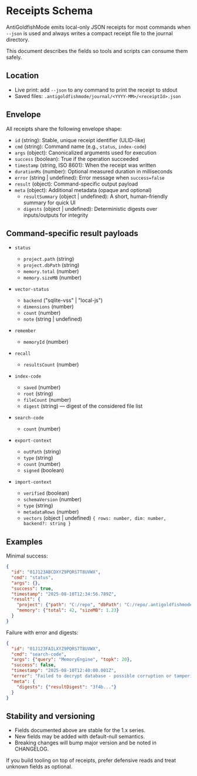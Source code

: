 # Receipts Schema

AntiGoldfishMode emits local-only JSON receipts for most commands when `--json` is used and always writes a compact receipt file to the journal directory.

This document describes the fields so tools and scripts can consume them safely.

## Location

- Live print: add `--json` to any command to print the receipt to stdout
- Saved files: `.antigoldfishmode/journal/<YYYY-MM>/<receiptId>.json`

## Envelope

All receipts share the following envelope shape:

- `id` (string): Stable, unique receipt identifier (ULID-like)
- `cmd` (string): Command name (e.g., `status`, `index-code`)
- `args` (object): Canonicalized arguments used for execution
- `success` (boolean): True if the operation succeeded
- `timestamp` (string, ISO 8601): When the receipt was written
- `durationMs` (number): Optional measured duration in milliseconds
- `error` (string | undefined): Error message when `success=false`
- `result` (object): Command-specific output payload
- `meta` (object): Additional metadata (opaque and optional)
  - `resultSummary` (object | undefined): A short, human-friendly summary for quick UI
  - `digests` (object | undefined): Deterministic digests over inputs/outputs for integrity

## Command-specific result payloads

- `status`
  - `project.path` (string)
  - `project.dbPath` (string)
  - `memory.total` (number)
  - `memory.sizeMB` (number)

- `vector-status`
  - `backend` ("sqlite-vss" | "local-js")
  - `dimensions` (number)
  - `count` (number)
  - `note` (string | undefined)

- `remember`
  - `memoryId` (number)

- `recall`
  - `resultsCount` (number)

- `index-code`
  - `saved` (number)
  - `root` (string)
  - `fileCount` (number)
  - `digest` (string) — digest of the considered file list

- `search-code`
  - `count` (number)

- `export-context`
  - `outPath` (string)
  - `type` (string)
  - `count` (number)
  - `signed` (boolean)

- `import-context`
  - `verified` (boolean)
  - `schemaVersion` (number)
  - `type` (string)
  - `metadataRows` (number)
  - `vectors` (object | undefined) `{ rows: number, dim: number, backend?: string }`

## Examples

Minimal success:

```json
{
  "id": "01J123ABCDXYZ9PQRS7T8UVWX",
  "cmd": "status",
  "args": {},
  "success": true,
  "timestamp": "2025-08-10T12:34:56.789Z",
  "result": {
    "project": {"path": "C:/repo", "dbPath": "C:/repo/.antigoldfishmode/memory.db"},
    "memory": {"total": 42, "sizeMB": 1.23}
  }
}
```

Failure with error and digests:

```json
{
  "id": "01J123FAILXYZ9PQRS7T8UVWX",
  "cmd": "search-code",
  "args": {"query": "MemoryEngine", "topk": 20},
  "success": false,
  "timestamp": "2025-08-10T12:40:00.001Z",
  "error": "Failed to decrypt database - possible corruption or tampering",
  "meta": {
    "digests": {"resultDigest": "3f4b..."}
  }
}
```

## Stability and versioning

- Fields documented above are stable for the 1.x series.
- New fields may be added with default-null semantics.
- Breaking changes will bump major version and be noted in CHANGELOG.

If you build tooling on top of receipts, prefer defensive reads and treat unknown fields as optional.
